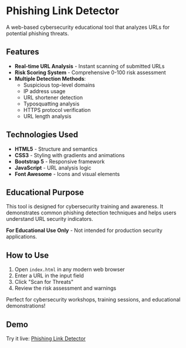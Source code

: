# Phishing Link Detector

A web-based cybersecurity educational tool that analyzes URLs for potential phishing threats.

## Features

- **Real-time URL Analysis** - Instant scanning of submitted URLs
- **Risk Scoring System** - Comprehensive 0-100 risk assessment
- **Multiple Detection Methods**:
  - Suspicious top-level domains
  - IP address usage
  - URL shortener detection
  - Typosquatting analysis
  - HTTPS protocol verification
  - URL length analysis

## Technologies Used

- **HTML5** - Structure and semantics
- **CSS3** - Styling with gradients and animations
- **Bootstrap 5** - Responsive framework
- **JavaScript** - URL analysis logic
- **Font Awesome** - Icons and visual elements

## Educational Purpose

This tool is designed for cybersecurity training and awareness. It demonstrates common phishing detection techniques and helps users understand URL security indicators.

**For Educational Use Only** - Not intended for production security applications.

## How to Use

1. Open `index.html` in any modern web browser
2. Enter a URL in the input field
3. Click "Scan for Threats"
4. Review the risk assessment and warnings

Perfect for cybersecurity workshops, training sessions, and educational demonstrations!

## Demo

Try it live: [Phishing Link Detector](https://rahit91890.github.io/phishing-link-detector/)

